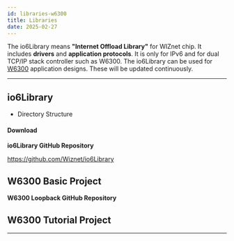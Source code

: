 ```yaml
---
id: libraries-w6300
title: Libraries
date: 2025-02-27
---
```


The io6Library means **"Internet Offload Library"** for WIZnet chip. It
includes **drivers** and **application protocols**. It is only for IPv6
and for dual TCP/IP stack controller such as W6300. The io6Library can
be used for [W6300](overview) application designs. These
will be updated continuously.

-----

## io6Library

  - Directory Structure 

#### Download

**io6Library GitHub Repository**

https://github.com/Wiznet/io6Library

## W6300 Basic Project

 **W6300 Loopback GitHub
Repository**

<!-- https://github.com/Wiznet/W6100_EVB -->

## W6300 Tutorial Project

<!-- 🌎[W6100 Loopback](https://maker.wiznet.io/2019/04/30/wiznetw6100evb-loopback-2/)

🌎[W6100 NTP](https://maker.wiznet.io/2019/04/30/wiznetw6100evb-ntp-3/)

🌎[W6100 DNS](https://maker.wiznet.io/2019/04/30/wiznetw6100evb-dns/)

🌎[W6100 FTP Server](https://maker.wiznet.io/2019/04/30/wiznetw6100evb-ftpserver/)

🌎[W6100 FTP Client](https://maker.wiznet.io/2019/04/30/wiznetw6100evb-ftpc/)

🌎[W6100 IPv6 Auto Configuration](https://maker.wiznet.io/2019/04/30/wiznetw6100evb-addressautoconfiguration/)

🌎[W6100 TLS](https://maker.wiznet.io/2019/04/30/wiznetw6100evb-tls/)

🌎[W6100 HTTP Server](https://maker.wiznet.io/2019/04/30/wiznetw6100evb-http_server/) -->

-----

